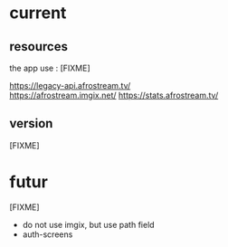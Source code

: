 # current

## resources

the app use :  [FIXME]

https://legacy-api.afrostream.tv/  
https://afrostream.imgix.net/
https://stats.afrostream.tv/

## version

[FIXME]

# futur

[FIXME]
* do not use imgix, but use path field
* auth-screens
